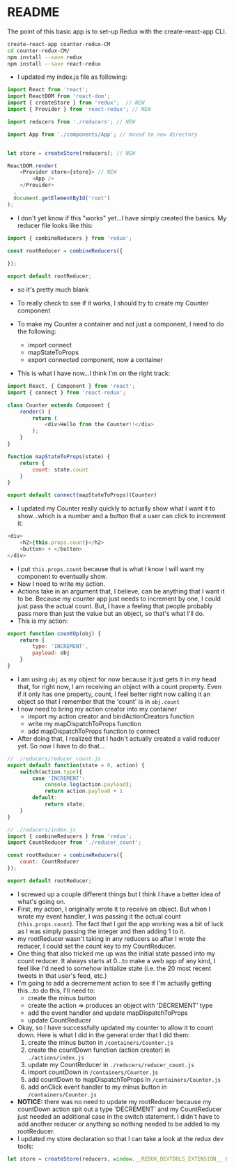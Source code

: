 # README

The point of this basic app is to set-up Redux with the create-react-app CLI.

```sh
create-react-app counter-redux-CM
cd counter-redux-CM/
npm install --save redux
npm install --save react-redux
```

- I updated my index.js file as following:
```javascript
import React from 'react';
import ReactDOM from 'react-dom';
import { createStore } from 'redux';  // NEW
import { Provider } from 'react-redux'; // NEW

import reducers from './reducers'; // NEW

import App from './components/App'; // moved to new directory


let store = createStore(reducers); // NEW

ReactDOM.render(
	<Provider store={store}> // NEW
  		<App />
	</Provider>
  ,
  document.getElementById('root')
);
```
- I don't yet know if this "works" yet...I have simply created the basics.  My reducer file
looks like this:

```javascript
import { combineReducers } from 'redux';

const rootReducer = combineReducers({
	
});

export default rootReducer;
```

  - so it's pretty much blank
- To really check to see if it works, I should try to create my Counter component

- To make my Counter a container and not just a component, I need to do the following:
  - import connect
  - mapStateToProps
  - export connected component, now a container
- This is what I have now...I think I'm on the right track:

```javascript
import React, { Component } from 'react';
import { connect } from 'react-redux';

class Counter extends Component {
	render() {
		return (
			<div>Hello from the Counter!!</div>
		);
	}
}

function mapStateToProps(state) {
	return {
		count: state.count
	}
}

export default connect(mapStateToProps)(Counter)
```

- I updated my Counter really quickly to actually show what I want it to show...which is a number
and a button that a user can click to increment it:

```javascript
<div>
	<h2>{this.props.count}</h2>
	<button> + </button>
</div>
```

- I put `this.props.count` because that is what I know I will want my component to eventually show.
- Now I need to write my action.
- Actions take in an argument that, I believe, can be anything that I want it to be.  Because my
counter app just needs to increment by one, I could just pass the actual count.  But, I have a feeling
that people probably pass more than just the value but an object, so that's what I'll do.
- This is my action:

```javascript
export function countUp(obj) {
	return {
		type: 'INCREMENT',
		payload: obj
	}
}
```

- I am using `obj` as my object for now because it just gets it in my head that, for right now, I am 
receiving an object with a count property.  Even if it only has one property, count, I feel better right
now calling it an object so that I remember that the 'count' is in `obj.count`
- I now need to bring my action creator into my container
  - import my action creator and bindActionCreators function
  - write my mapDispatchToProps function
  - add mapDispatchToProps function to connect
- After doing that, I realized that I hadn't actually created a valid reducer yet.  So now I have to do that...

```javascript
// ./reducers/reducer_count.js
export default function(state = 0, action) {
	switch(action.type){
		case 'INCREMENT':
			console.log(action.payload);
			return action.payload + 1
		default:
			return state;
	}
}

// ./reducers/index.js
import { combineReducers } from 'redux';
import CountReducer from './reducer_count';

const rootReducer = combineReducers({
	count: CountReducer
});

export default rootReducer;
```

- I screwed up a couple different things but I think I have a better idea of what's going on.
- First, my action, I originally wrote it to receive an object.  But when I wrote my event handler, 
I was passing it the actual count (`this.props.count`).  The fact that I got the app working was a bit
of luck as I was simply passing the integer and then adding 1 to it.
- my rootReducer wasn't taking in any reducers so after I wrote the reducer, I could set the count key to
my CountReducer.  
- One thing that also tricked me up was the initial state passed into my count reducer.  It always starts
at 0...to make a web app of any kind, I feel like I'd need to somehow initialize state (i.e. the 20 most
recent tweets in that user's feed, etc.)
- I'm going to add a decremement action to see if I'm actually getting this...to do this, I'll need to:
  - create the minus button
  - create the action => produces an object with 'DECREMENT' type
  - add the event handler and update mapDispatchToProps
  - update CountReducer
- Okay, so I have successfully updated my counter to allow it to count down.  Here is what I did in the general 
order that I did them:
  1. create the minus button in `/containers/Counter.js`
  1. create the countDown function (action creator) in `./actions/index.js`
  1. update my CountReducer in `./reducers/reducer_count.js`
  1. import countDown in `/containers/Counter.js`
  1. add countDown to mapDispatchToProps in `/containers/Counter.js`
  1. add onClick event handler to my minus button in `/containers/Counter.js`
- **NOTICE:** there was no need to update my rootReducer because my countDown action spit out a type 
'DECREMENT' and my CountReducer just needed an additional case in the switch statement.  I didn't have to add
another reducer or anything so nothing needed to be added to my rootReducer.
- I updated my store declaration so that I can take a look at the redux dev tools:

```javascript
let store = createStore(reducers, window.__REDUX_DEVTOOLS_EXTENSION__ && window.__REDUX_DEVTOOLS_EXTENSION__());
```


















